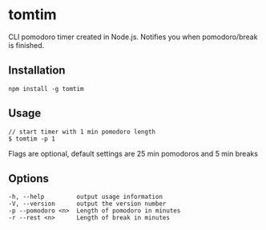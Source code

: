 tomtim
======

CLI pomodoro timer created in Node.js. Notifies you when pomodoro/break is finished.

## Installation

`npm install -g tomtim`

## Usage
    // start timer with 1 min pomodoro length
    $ tomtim -p 1

Flags are optional, default settings are 25 min pomodoros and 5 min breaks

## Options
    -h, --help         output usage information
    -V, --version      output the version number
    -p --pomodoro <n>  Length of pomodoro in minutes
    -r --rest <n>      Length of break in minutes
